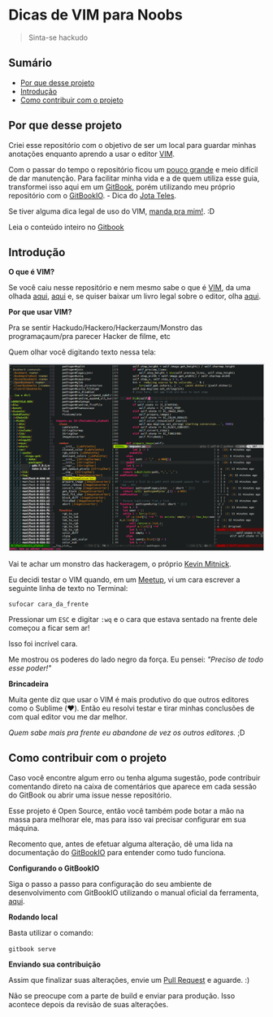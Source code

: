 # Dicas de VIM para Noobs

> Sinta-se hackudo

## Sumário

- [Por que desse projeto](#por-que-desse-projeto)
- [Introdução](#introdução)
- [Como contribuir com o projeto](#como-contribuir-com-o-projeto)

## Por que desse projeto

Criei esse repositório com o objetivo de ser um local para guardar minhas anotações enquanto aprendo a usar o editor [VIM](http://www.vim.org/).

Com o passar do tempo o repositório ficou um [pouco grande](https://github.com/woliveiras/vimparanoobs/tree/master) e meio difícil de dar manutenção. Para facilitar minha vida e a de quem utiliza esse guia, transformei isso aqui em um [GitBook](https://www.gitbook.com/), porém utilizando meu próprio repositório com o [GitBookIO](https://github.com/GitbookIO/gitbook). - Dica do [Jota Teles](https://github.com/woliveiras/vimparanoobs/issues/1).

Se tiver alguma dica legal de uso do VIM, [manda pra mim!](mailto:w.oliveira542@gmail.com). :D

Leia o conteúdo inteiro no [Gitbook](http://woliveiras.com.br/vim-para-noobs/livro/)

## Introdução

**O que é VIM?**

Se você caiu nesse repositório e nem mesmo sabe o que é [VIM](http://www.vim.org/), da uma olhada [aqui](https://woliveiras.com.br/posts/Comecando-com-o-editor-de-texto-VIM/), [aqui](http://aurelio.net/vim/vi-vim-venci.html) e, se quiser baixar um livro legal sobre o editor, olha [aqui](https://code.google.com/p/vimbook/downloads/list).

**Por que usar VIM?**

Pra se sentir Hackudo/Hackero/Hackerzaum/Monstro das programaçaum/pra parecer Hacker de filme, etc

Quem olhar você digitando texto nessa tela:

![VIM](./images/vim-hackudo.gif "Imagem do editor VIM com um arquivo aberto.")


Vai te achar um monstro das hackeragem, o próprio [Kevin Mitnick](https://en.wikipedia.org/wiki/Kevin_Mitnick "Kevin Mitnick, o Hackudo monstraum.").

Eu decidi testar o VIM quando, em um [Meetup](meetup.com/ "Site meetup.com."), vi um cara escrever a seguinte linha de texto no Terminal:

```
sufocar cara_da_frente
```

Pressionar um `ESC` e digitar `:wq` e o cara que estava sentado na frente dele começou a ficar sem ar!

Isso foi incrível cara.

Me mostrou os poderes do lado negro da força. Eu pensei: *"Preciso de todo esse poder!"*

**Brincadeira**

Muita gente diz que usar o VIM é mais produtivo do que outros editores como o Sublime (:heart:). Então eu resolvi testar e tirar minhas conclusões de com qual editor vou me dar melhor.

*Quem sabe mais pra frente eu abandone de vez os outros editores.* ;D

## Como contribuir com o projeto

Caso você encontre algum erro ou tenha alguma sugestão, pode contribuir comentando direto na caixa de comentários que aparece em cada sessão do GitBook ou abrir uma issue nesse repositório.

Esse projeto é Open Source, então você também pode botar a mão na massa para melhorar ele, mas para isso vai precisar configurar em sua máquina.

Recomento que, antes de efetuar alguma alteração, dê uma lida na documentação do [GitBookIO](https://github.com/GitbookIO/gitbook) para entender como tudo funciona.

**Configurando o GitBookIO**

Siga o passo a passo para configuração do seu ambiente de desenvolvimento com GitBookIO utilizando o manual oficial da ferramenta, [aqui](https://github.com/GitbookIO/gitbook/blob/master/docs/setup.md).

**Rodando local**

Basta utilizar o comando:

`gitbook serve`

**Enviando sua contribuição**

Assim que finalizar suas alterações, envie um [Pull Request](https://help.github.com/articles/creating-a-pull-request/) e aguarde. :)

Não se preocupe com a parte de build e enviar para produção. Isso acontece depois da revisão de suas alterações.
